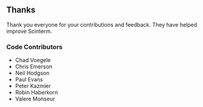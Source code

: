 ## Thanks

Thank you everyone for your contributions and feedback. They have helped improve Scinterm.

### Code Contributors

* Chad Voegele
* Chris Emerson
* Neil Hodgson
* Paul Evans
* Peter Kazmier
* Robin Haberkorn
* Valere Monseur
